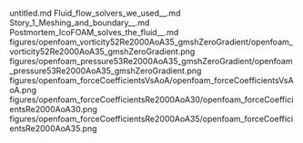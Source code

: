 untitled.md
Fluid_flow_solvers_we_used__.md
Story_1_Meshing_and_boundary__.md
Postmortem_IcoFOAM_solves_the_fluid__.md
figures/openfoam_vorticity52Re2000AoA35_gmshZeroGradient/openfoam_vorticity52Re2000AoA35_gmshZeroGradient.png
figures/openfoam_pressure53Re2000AoA35_gmshZeroGradient/openfoam_pressure53Re2000AoA35_gmshZeroGradient.png
figures/openfoam_forceCoefficientsVsAoA/openfoam_forceCoefficientsVsAoA.png
figures/openfoam_forceCoefficientsRe2000AoA30/openfoam_forceCoefficientsRe2000AoA30.png
figures/openfoam_forceCoefficientsRe2000AoA35/openfoam_forceCoefficientsRe2000AoA35.png
